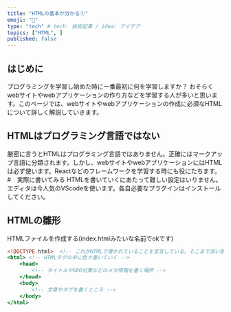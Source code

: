 ```yaml
---
title: "HTMLの基本が分かる①"
emoji: "🕌"
type: "tech" # tech: 技術記事 / idea: アイデア
topics: ["HTML", ]
published: false
---
```

## はじめに
プログラミングを学習し始めた時に一番最初に何を学習しますか？
おそらくwebサイトやwebアプリケーションの作り方などを学習する人が多いと思います。このページでは、webサイトやwebアプリケーションの作成に必須なHTMLについて詳しく解説していきます。
## HTMLはプログラミング言語ではない
厳密に言うとHTMLはプログラミング言語ではありません。正確にはマークアップ言語に分類されます。しかし、webサイトやwebアプリケーションにはHTMLは必ず使います。Reactなどのフレームワークを学習する時にも役にたちます。
#　実際に書いてみる
HTMLを書いていくにあたって難しい設定はいりません。エディタは今人気のVScodeを使います。各自必要なプラグインはインストールしてください。
## HTMLの雛形
HTMLファイルを作成する(index.htmlみたいな名前でokです)
```html:index.html 
<!DOCTYPE html>  <!-- これがHTMLで書かれていることを宣言している。そこまで深い意味はない -->
<html> <!-- HTMLタグの中に色々書いていく -->
    <head>
        <!-- タイトルやSEO対策などのメタ情報を書く場所 -->
    </head>
    <body>
        <!-- 文章やタグを書くところ -->
    </body>
</html>
```
